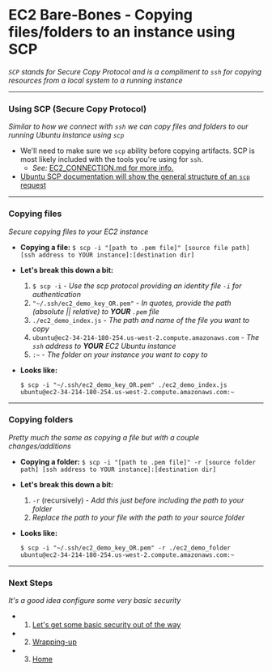 # EC2 Bare-Bones - Copying files/folders to an instance using SCP
*`SCP` stands for Secure Copy Protocol and is a compliment to `ssh` for copying resources from a local system to a running instance*

---

### **Using SCP** (Secure Copy Protocol)
*Similar to how we connect with `ssh` we can copy files and folders to our running Ubuntu instance using `scp`*
- We'll need to make sure we `scp` ability before copying artifacts. SCP is most likely included with the tools you're using for `ssh`. 
  - *See:* [EC2_CONNECTION.md for more info.][ec2-connection]
- [Ubuntu SCP documentation will show the general structure of an `scp` request][ubuntu-scp-docs]

---

### **Copying files**
*Secure copying files to your EC2 instance*
- **Copying a file:** `$ scp -i "[path to .pem file]" [source file path] [ssh address to YOUR instance]:[destination dir]`

- **Let's break this down a bit:**

  1. `$ scp -i` - *Use the scp protocol providing an identity file `-i` for authentication*
  2. `"~/.ssh/ec2_demo_key_OR.pem"` - *In quotes, provide the path (absolute || relative) to **YOUR** `.pem` file*
  3. `./ec2_demo_index.js` - *The path and name of the file you want to copy*
  4. `ubuntu@ec2-34-214-180-254.us-west-2.compute.amazonaws.com` - *The `ssh` address to **YOUR** EC2 Ubuntu instance*
  5. `:~` - *The folder on your instance you want to copy to*

- **Looks like:**

  `$ scp -i "~/.ssh/ec2_demo_key_OR.pem" ./ec2_demo_index.js ubuntu@ec2-34-214-180-254.us-west-2.compute.amazonaws.com:~`


---

### **Copying folders**
*Pretty much the same as copying a file but with a couple changes/additions*
  - **Copying a folder:** `$ scp -i "[path to .pem file]" -r [source folder path] [ssh address to YOUR instance]:[destination dir]`

  - **Let's break this down a bit:**
    1. `-r` (recursively) - *Add this just before including the path to your folder*
    2. *Replace the path to your file with the path to your source folder*

- **Looks like:**

  `$ scp -i "~/.ssh/ec2_demo_key_OR.pem" -r ./ec2_demo_folder ubuntu@ec2-34-214-180-254.us-west-2.compute.amazonaws.com:~`

---

### **Next Steps**
*It's a good idea configure some very basic security*

  - 1. [Let's get some basic security out of the way][ec2-security]
  - 2. [Wrapping-up][ec2-wrap-up]
  - 3. [Home][ec2-home]

[ec2-home]: https://github.com/Shinobi881/EC2-bare-bones
[ec2-security]: ./EC2_BASIC_SECURITY.md
[ec2-wrap-up]: ./EC2_WRAP_UP.md

[ubuntu-scp-docs]: https://help.ubuntu.com/community/SSH/TransferFiles
[ec2-connection]: ./EC2_CONNECTION.md